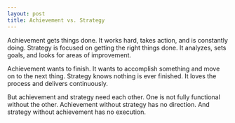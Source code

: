 ```yaml
---
layout: post
title: Achievement vs. Strategy
---
```


Achievement gets things done. It works hard, takes action, and is constantly doing. Strategy is focused on getting the right things done. It analyzes, sets goals, and looks for areas of improvement.

Achievement wants to finish. It wants to accomplish something and move on to the next thing. Strategy knows nothing is ever finished. It loves the process and delivers continuously.

But achievement and strategy need each other. One is not fully functional without the other. Achievement without strategy has no direction. And strategy without achievement has no execution.